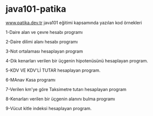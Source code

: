 # java101-patika
www.patika.dev.tr java101 eğitimi kapsamında yazılan kod örnekleri

1-Daire alan ve çevre hesabı programı

2-Daire dilimi alanı hesabı programı

3-Not ortalaması hesaplayan program

4-Dik kenarları verilen bir üçgenin hipotenüsünü hesaplayan program.

5-KDV VE KDV'Lİ TUTAR hesaplayan program.

6-MAnav Kasa programı

7-Verilen km'ye göre Taksimetre tutarı hesaplayan program 

8-Kenarları verilen bir üçgenin alanını bulma programı

9-Vücut kitle indeksi hesaplayan program.
